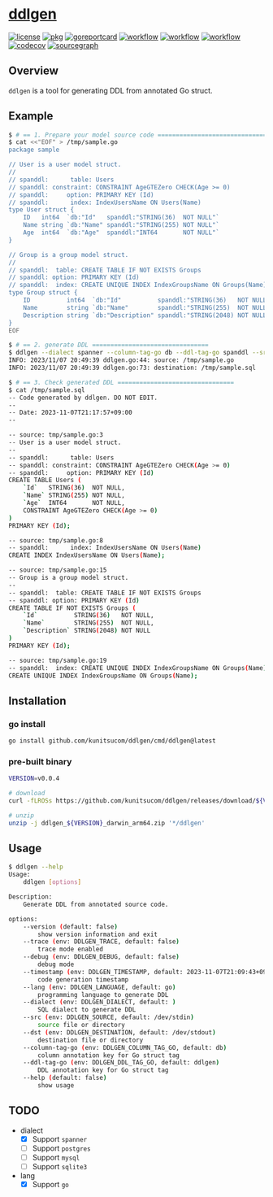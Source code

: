 # [ddlgen](https://github.com/kunitsucom/ddlgen)

[![license](https://img.shields.io/github/license/kunitsucom/ddlgen)](LICENSE)
[![pkg](https://pkg.go.dev/badge/github.com/kunitsucom/ddlgen)](https://pkg.go.dev/github.com/kunitsucom/ddlgen)
[![goreportcard](https://goreportcard.com/badge/github.com/kunitsucom/ddlgen)](https://goreportcard.com/report/github.com/kunitsucom/ddlgen)
[![workflow](https://github.com/kunitsucom/ddlgen/workflows/go-lint/badge.svg)](https://github.com/kunitsucom/ddlgen/tree/main)
[![workflow](https://github.com/kunitsucom/ddlgen/workflows/go-test/badge.svg)](https://github.com/kunitsucom/ddlgen/tree/main)
[![workflow](https://github.com/kunitsucom/ddlgen/workflows/go-vuln/badge.svg)](https://github.com/kunitsucom/ddlgen/tree/main)
[![codecov](https://codecov.io/gh/kunitsucom/ddlgen/graph/badge.svg?token=8Jtk2bpTe2)](https://codecov.io/gh/kunitsucom/ddlgen)
[![sourcegraph](https://sourcegraph.com/github.com/kunitsucom/ddlgen/-/badge.svg)](https://sourcegraph.com/github.com/kunitsucom/ddlgen)

## Overview

`ddlgen` is a tool for generating DDL from annotated Go struct.

## Example

```bash
$ # == 1. Prepare your model source code ================================
$ cat <<"EOF" > /tmp/sample.go
package sample

// User is a user model struct.
//
// spanddl:      table: Users
// spanddl: constraint: CONSTRAINT AgeGTEZero CHECK(Age >= 0)
// spanddl:     option: PRIMARY KEY (Id)
// spanddl:      index: IndexUsersName ON Users(Name)
type User struct {
    ID   int64  `db:"Id"   spanddl:"STRING(36)  NOT NULL"`
    Name string `db:"Name" spanddl:"STRING(255) NOT NULL"`
    Age  int64  `db:"Age"  spanddl:"INT64       NOT NULL"`
}

// Group is a group model struct.
//
// spanddl:  table: CREATE TABLE IF NOT EXISTS Groups
// spanddl: option: PRIMARY KEY (Id)
// spanddl:  index: CREATE UNIQUE INDEX IndexGroupsName ON Groups(Name)
type Group struct {
    ID          int64  `db:"Id"          spanddl:"STRING(36)   NOT NULL"`
    Name        string `db:"Name"        spanddl:"STRING(255)  NOT NULL"`
    Description string `db:"Description" spanddl:"STRING(2048) NOT NULL"`
}
EOF

$ # == 2. generate DDL ================================
$ ddlgen --dialect spanner --column-tag-go db --ddl-tag-go spanddl --src /tmp/sample.go --dst /tmp/sample.sql
INFO: 2023/11/07 20:49:39 ddlgen.go:44: source: /tmp/sample.go
INFO: 2023/11/07 20:49:39 ddlgen.go:73: destination: /tmp/sample.sql

$ # == 3. Check generated DDL ================================
$ cat /tmp/sample.sql
-- Code generated by ddlgen. DO NOT EDIT.
--
-- Date: 2023-11-07T21:17:57+09:00
--

-- source: tmp/sample.go:3
-- User is a user model struct.
--
-- spanddl:      table: Users
-- spanddl: constraint: CONSTRAINT AgeGTEZero CHECK(Age >= 0)
-- spanddl:     option: PRIMARY KEY (Id)
CREATE TABLE Users (
    `Id`   STRING(36)  NOT NULL,
    `Name` STRING(255) NOT NULL,
    `Age`  INT64       NOT NULL,
    CONSTRAINT AgeGTEZero CHECK(Age >= 0)
)
PRIMARY KEY (Id);

-- source: tmp/sample.go:8
-- spanddl:      index: IndexUsersName ON Users(Name)
CREATE INDEX IndexUsersName ON Users(Name);

-- source: tmp/sample.go:15
-- Group is a group model struct.
--
-- spanddl:  table: CREATE TABLE IF NOT EXISTS Groups
-- spanddl: option: PRIMARY KEY (Id)
CREATE TABLE IF NOT EXISTS Groups (
    `Id`          STRING(36)   NOT NULL,
    `Name`        STRING(255)  NOT NULL,
    `Description` STRING(2048) NOT NULL
)
PRIMARY KEY (Id);

-- source: tmp/sample.go:19
-- spanddl:  index: CREATE UNIQUE INDEX IndexGroupsName ON Groups(Name)
CREATE UNIQUE INDEX IndexGroupsName ON Groups(Name);
```

## Installation

### go install

```bash
go install github.com/kunitsucom/ddlgen/cmd/ddlgen@latest
```

### pre-built binary

```bash
VERSION=v0.0.4

# download
curl -fLROSs https://github.com/kunitsucom/ddlgen/releases/download/${VERSION}/ddlgen_${VERSION}_darwin_arm64.zip

# unzip
unzip -j ddlgen_${VERSION}_darwin_arm64.zip '*/ddlgen'
```

## Usage

```bash
$ ddlgen --help
Usage:
    ddlgen [options]

Description:
    Generate DDL from annotated source code.

options:
    --version (default: false)
        show version information and exit
    --trace (env: DDLGEN_TRACE, default: false)
        trace mode enabled
    --debug (env: DDLGEN_DEBUG, default: false)
        debug mode
    --timestamp (env: DDLGEN_TIMESTAMP, default: 2023-11-07T21:09:43+09:00)
        code generation timestamp
    --lang (env: DDLGEN_LANGUAGE, default: go)
        programming language to generate DDL
    --dialect (env: DDLGEN_DIALECT, default: )
        SQL dialect to generate DDL
    --src (env: DDLGEN_SOURCE, default: /dev/stdin)
        source file or directory
    --dst (env: DDLGEN_DESTINATION, default: /dev/stdout)
        destination file or directory
    --column-tag-go (env: DDLGEN_COLUMN_TAG_GO, default: db)
        column annotation key for Go struct tag
    --ddl-tag-go (env: DDLGEN_DDL_TAG_GO, default: ddlgen)
        DDL annotation key for Go struct tag
    --help (default: false)
        show usage
```

## TODO

- dialect
  - [x] Support `spanner`
  - [ ] Support `postgres`
  - [ ] Support `mysql`
  - [ ] Support `sqlite3`
- lang
  - [x] Support `go`
